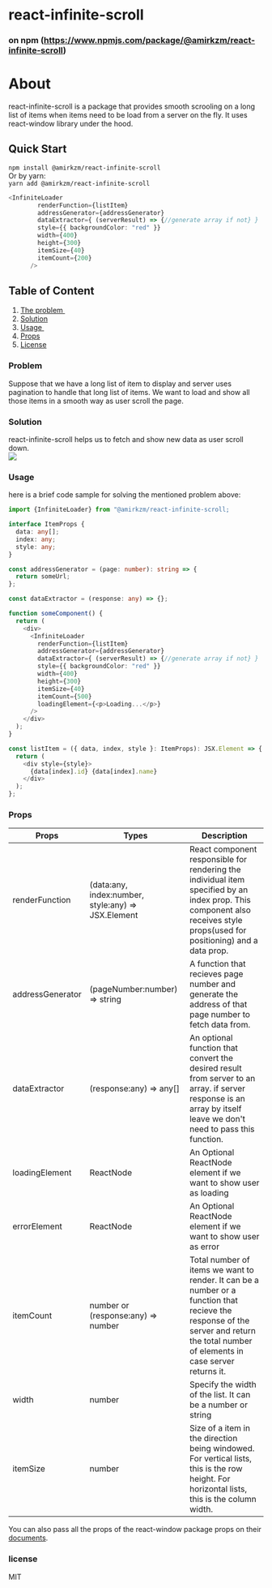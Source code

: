# react-infinite-scroll

### on npm (https://www.npmjs.com/package/@amirkzm/react-infinite-scroll)

# About

react-infinite-scroll is a package that provides smooth scrooling on a long list of items when items need to be load from a server on the fly. It uses react-window library under the hood.

## Quick Start

<code>npm install @amirkzm/react-infinite-scroll</code><br>
Or by yarn:<br>
<code>yarn add @amirkzm/react-infinite-scroll</code>

```typescript
<InfiniteLoader
        renderFunction={listItem}
        addressGenerator={addressGenerator}
        dataExtractor={ (serverResult) => {//generate array if not} }
        style={{ backgroundColor: "red" }}
        width={400}
        height={300}
        itemSize={40}
        itemCount={200}
      />
```

## Table of Content

1. [The problem ](#problem)
2. [Solution ](#solution)
3. [Usage ](#usage)
4. [Props ](#props)
5. [License ](#license)

### Problem

Suppose that we have a long list of item to display and server uses pagination to handle that long list of items. We want to load and show all those items in a smooth way as user scroll the page.

### Solution

react-infinite-scroll helps us to fetch and show new data as user scroll down.<br>
![](https://github.com/amir253700/react-infinite-scroll/blob/main/screen.gif)

### Usage

here is a brief code sample for solving the mentioned problem above:

```typescript
import {InfiniteLoader} from "@amirkzm/react-infinite-scroll;

interface ItemProps {
  data: any[];
  index: any;
  style: any;
}

const addressGenerator = (page: number): string => {
  return someUrl;
};

const dataExtractor = (response: any) => {};

function someComponent() {
  return (
    <div>
      <InfiniteLoader
        renderFunction={listItem}
        addressGenerator={addressGenerator}
        dataExtractor={ (serverResult) => {//generate array if not} }
        style={{ backgroundColor: "red" }}
        width={400}
        height={300}
        itemSize={40}
        itemCount={500}
        loadingElement={<p>Loading...</p>}
      />
    </div>
  );
}

const listItem = ({ data, index, style }: ItemProps): JSX.Element => {
  return (
    <div style={style}>
      {data[index].id} {data[index].name}
    </div>
  );
};
```

### Props

| Props            | Types                                              | Description                                                                                                                                                                          |
| ---------------- | -------------------------------------------------- | ------------------------------------------------------------------------------------------------------------------------------------------------------------------------------------ |
| renderFunction   | (data:any, index:number, style:any) => JSX.Element | React component responsible for rendering the individual item specified by an index prop. This component also receives style props(used for positioning) and a data prop.            |
| addressGenerator | (pageNumber:number) => string                      | A function that recieves page number and generate the address of that page number to fetch data from.                                                                                |
| dataExtractor    | (response:any) => any[]                            | An optional function that convert the desired result from server to an array. if server response is an array by itself leave we don't need to pass this function.                    |
| loadingElement   | ReactNode                                          | An Optional ReactNode element if we want to show user as loading                                                                                                                     |
| errorElement     | ReactNode                                          | An Optional ReactNode element if we want to show user as error                                                                                                                       |
| itemCount        | number or (response:any) => number                 | Total number of items we want to render. It can be a number or a function that recieve the response of the server and return the total number of elements in case server returns it. |
| width            | number                                             | Specify the width of the list. It can be a number or string                                                                                                                          |
| itemSize         | number                                             | Size of a item in the direction being windowed. For vertical lists, this is the row height. For horizontal lists, this is the column width.                                          |

You can also pass all the props of the react-window package props on their [documents](https://react-window.vercel.app/#/api/FixedSizeList).<br>

### license

MIT
